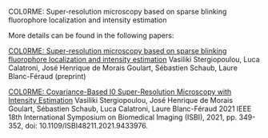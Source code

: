 COL0RME: Super-resolution microscopy based on sparse blinking fluorophore localization and intensity estimation
 
More details can be found in the following papers:

[COL0RME: Super-resolution microscopy based on sparse blinking fluorophore localization and intensity estimation](https://arxiv.org/abs/2108.07095)
Vasiliki Stergiopoulou, Luca Calatroni, José Henrique de Morais Goulart, Sébastien Schaub, Laure Blanc-Féraud
(preprint)

[COL0RME: Covariance-Based l0 Super-Resolution Microscopy with Intensity Estimation](https://ieeexplore.ieee.org/document/9433976)
Vasiliki Stergiopoulou, José Henrique de Morais Goulart, Sébastien Schaub, Luca Calatroni, Laure Blanc-Féraud
2021 IEEE 18th International Symposium on Biomedical Imaging (ISBI), 2021, pp. 349-352, doi: 10.1109/ISBI48211.2021.9433976.
